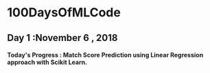 # 100DaysOfMLCode
## Day 1 :November 6 , 2018
#### Today's Progress : Match Score Prediction using Linear Regression approach with Scikit Learn.
